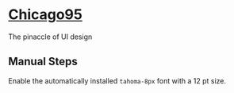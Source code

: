 # [Chicago95](https://github.com/grassmunk/Chicago95/)

The pinaccle of UI design

## Manual Steps

Enable the automatically installed `tahoma-8px` font with a 12 pt size.
